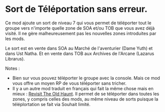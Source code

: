 # Sort de Téléportation sans erreur.

Ce mod ajoute un sort de niveau 7 qui vous permet de téléporter tout le groupe vers n'importe quelle zone de SOA et/ou TOB que vous avez déjà visité.
Il ne gère malheureusement pas les nouvelles zones introduites par les mods.

Le sort est en vente dans SOA au Marché de l'aventurier (Dame Yuth) et dans Ust Natha. Et en vente dans TOB aux Archives de l'Arcane (Lazarus Librarus).

Notes :
- Bien sur vous pouvez téléporter le groupe avec la console. Mais ce mod vous offre un moyen RP de vous téléporter sans tricher.
- Il y a un autre mod traduit en français qui fait la même chose mais en mieux : <a href=https://github.com/shohysie/RevisitOldHaunt>Revisit The Old Haunt</a>. Il permet de se téléporter dans toutes les zones, y compris celles des mods, au même niveau de sorts puisque la téléplortation se fait via Souhait limité.
